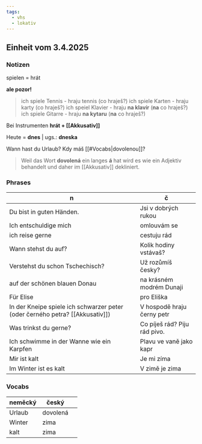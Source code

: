 ```yaml
---
tags:
  - vhs
  - lokativ
---
```


## Einheit vom 3.4.2025

### Notizen 

spielen = hrát

**ale pozor!**
> ich spiele Tennis - hraju tennis (co hraješ?)
> ich spiele Karten - hraju karty (co hraješ?)
> ich speiel Klavier - hraju **na klavír** (**na** co hraješ?)
> ich spiele Gitarre - hraju **na kytaru** (**na** co hraješ?)

Bei Instrumenten **hrát +  [[Akkusativ]]**

Heute = **dnes** | ugs.: **dneska**

Wann hast du Urlaub? Kdy máš [[#Vocabs|dovolenou]]?

> Weil das Wort **dovolená** ein langes **á** hat wird es wie ein Adjektiv behandelt und daher im [[Akkusativ]] dekliniert.

### Phrases

| **n** | **č** |
| --- | --- |
|  Du bist in guten Händen. | Jsi v dobrých rukou |
| Ich entschuldige mich | omlouvám se |
| ich reise gerne | cestuju rád |
| Wann stehst du auf? | Kolik hodiny vstávaš? | 
| Verstehst du schon Tschechisch? | Už rozůmíš česky? |
| auf der schönen blauen Donau | na krásném modrém Dunaji |
|  Für Elise | pro Eliška |
| In der Kneipe spiele ich schwarzer peter (oder černého petra? [[Akkusativ]]) | V hospodě hraju černy petr |
| Was trinkst du gerne? | Co píješ rád? Piju rád pivo. |
| Ich schwimme in der Wanne wie ein Karpfen | Plavu ve vaně jako kapr |
| Mir ist kalt | Je mi zíma  |
| Im Winter ist es kalt | V zimě je zima |

### Vocabs

| neměcký    | český         |     |
| ---------- | ------------- | --- |
| Urlaub| dovolená |
| Winter | zima |
| kalt | zima |



